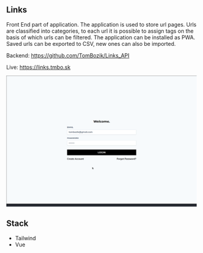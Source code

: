 ## Links

Front End part of application. The application is used to store url pages. Urls are classified into categories, to each url it is possible to assign tags on the basis of which urls can be filtered. The application can be installed as PWA.
Saved urls can be exported to CSV, new ones can also be imported.

Backend: https://github.com/TomBozik/Links_API

Live: https://links.tmbo.sk

![Project](/docs/gif.gif)

## Stack
* Tailwind
* Vue